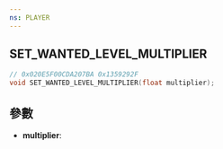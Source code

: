 ```yaml
---
ns: PLAYER
---
```

## SET_WANTED_LEVEL_MULTIPLIER

```c
// 0x020E5F00CDA207BA 0x1359292F
void SET_WANTED_LEVEL_MULTIPLIER(float multiplier);
```


## 參數
* **multiplier**: 

